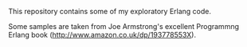 This repository contains some of my exploratory Erlang code. 

Some samples are taken from Joe Armstrong's excellent Programmng Erlang book (http://www.amazon.co.uk/dp/193778553X).
